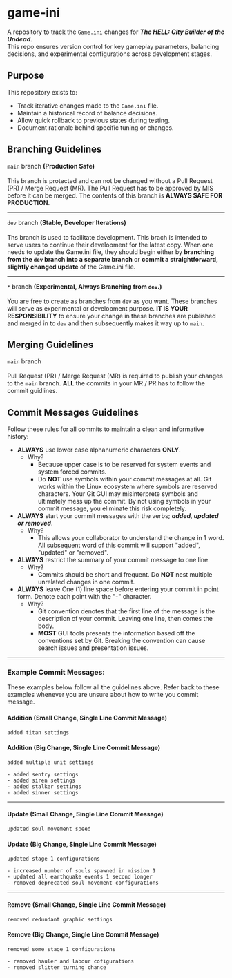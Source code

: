# game-ini
A repository to track the `Game.ini` changes for __*The HELL: City Builder of the Undead*__.  
This repo ensures version control for key gameplay parameters, balancing decisions, and experimental configurations across development stages.

## Purpose
This repository exists to:
- Track iterative changes made to the `Game.ini` file.
- Maintain a historical record of balance decisions.
- Allow quick rollback to previous states during testing.
- Document rationale behind specific tuning or changes.

## Branching Guidelines
`main` branch __(Production Safe)__
<br /><br />
This branch is protected and can not be changed without a Pull Request (PR) / Merge Request (MR). The Pull Request has to be approved by MIS before it can be merged. The contents of this branch is __ALWAYS SAFE FOR PRODUCTION__.

---

`dev` branch __(Stable, Developer Iterations)__
<br /><br />
Ths branch is used to facilitate development. This brach is intended to serve users to continue their development for the latest copy. When one needs to update the Game.ini file, they should begin either by __branching from the `dev` branch into a separate branch__ or __commit a straightforward, slightly changed update__ of the Game.ini file.

---

`*` branch __(Experimental, Always Branching from `dev`.)__
<br /><br />
You are free to create as branches from `dev` as you want. These branches will serve as experimental or development purpose. __IT IS YOUR RESPONSIBILITY__ to ensure your change in these branches are published and merged in to `dev` and then subsequently makes it way up to `main`.

## Merging Guidelines
`main` branch
<br /><br />
Pull Request (PR) / Merge Request (MR) is required to publish your changes to the `main` branch. __ALL__ the commits in your MR / PR has to follow the commit guidlines.


## Commit Messages Guidelines
Follow these rules for all commits to maintain a clean and informative history:
- __ALWAYS__ use lower case alphanumeric characters __ONLY__.
    + Why?
        * Because upper case is to be reserved for system events and system forced commits.
        * Do __NOT__ use symbols within your commit messages at all. Git works within the Linux ecosystem where symbols are reserved characters. Your Git GUI may misinterprete symbols and ultimately mess up the commit. By not using symbols in your commit message, you eliminate this risk completely.
- __ALWAYS__ start your commit messages with the verbs; __*added, updated or removed*__.
    + Why?
        * This allows your collaborator to understand the change in 1 word. All subsequent word of this commit will support "added", "updated" or "removed".
- __ALWAYS__ restrict the summary of your commit message to one line.
    + Why?
        * Commits should be short and frequent. Do __NOT__ nest multiple unrelated changes in one commit. 
- __ALWAYS__ leave One (1) line space before entering your commit in point form. Denote each point with the "-" character.
    + Why?
        * Git convention denotes that the first line of the message is the description of your commit. Leaving one line, then comes the body.
        * __MOST__ GUI tools presents the information based off the conventions set by Git. Breaking the convention can cause search issues and presentation issues.

---

### Example Commit Messages:
These examples below follow all the guidelines above. Refer back to these examples whenever you are unsure about how to write you commit message.

#### Addition (Small Change, Single Line Commit Message)
```added titan settings```

#### Addition (Big Change, Single Line Commit Message)
```
added multiple unit settings

- added sentry settings
- added siren settings
- added stalker settings
- added sinner settings
```

---

#### Update (Small Change, Single Line Commit Message)
```updated soul movement speed```

#### Update (Big Change, Single Line Commit Message)
```
updated stage 1 configurations

- increased number of souls spawned in mission 1
- updated all earthquake events 1 second longer
- removed deprecated soul movement configurations
```

---

#### Remove (Small Change, Single Line Commit Message)
```removed redundant graphic settings```

#### Remove (Big Change, Single Line Commit Message)
```
removed some stage 1 configurations

- removed hauler and labour cofigurations
- removed slitter turning chance
```
